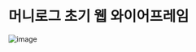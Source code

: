 # 머니로그 초기 웹 와이어프레임

![image](https://user-images.githubusercontent.com/70922665/150638914-4f8f8669-2408-49e2-9165-fe3061b57e59.png)
